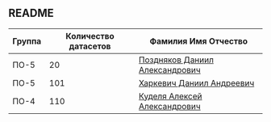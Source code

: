 ## README

| Группа | Количество датасетов | Фамилия Имя Отчество                                |
| ------ | -------------------- | --------------------------------------------------- |
| ПО-5   | 20                   | [Поздняков Даниил Александрович](Pozdnyakov_Daniil) |
| ПО-5   | 101                  | [Харкевич Даниил Андреевич](Harkevich_Daniil)       |
| ПО-4   | 110                  | [Куделя Алексей Александрович](Kudelya_Alexey)      |
